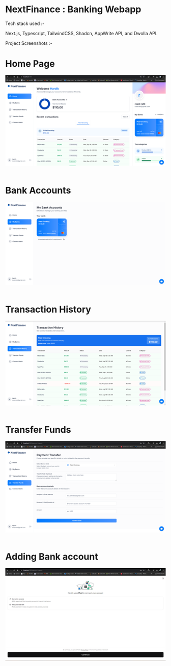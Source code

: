 # NextFinance : Banking Webapp

Tech stack used :-

Next.js, Typescript, TailwindCSS,
Shadcn, AppWrite API, and Dwolla API.


Project Screenshots :-

# Home Page
![Home page](image-1.png)
<br>
<br>
# Bank Accounts
![Bank accounts](image-2.png)
<br>
<br>
# Transaction History
![Transaction History](image-3.png)
<br>
<br>
# Transfer Funds
![Transfer Funds](image-4.png)
<br>
<br>
# Adding Bank account
![Adding another bank account using plaid(only american banks supported now)](image-5.png)
<br>
<br>

